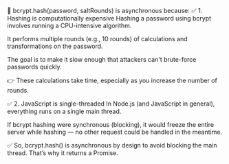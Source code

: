 🔐 bcrypt.hash(password, saltRounds) is asynchronous because:
✅ 1. Hashing is computationally expensive
Hashing a password using bcrypt involves running a CPU-intensive algorithm.

It performs multiple rounds (e.g., 10 rounds) of calculations and transformations on the password.

The goal is to make it slow enough that attackers can't brute-force passwords quickly.

👉 These calculations take time, especially as you increase the number of rounds.

✅ 2. JavaScript is single-threaded
In Node.js (and JavaScript in general), everything runs on a single main thread.

If bcrypt hashing were synchronous (blocking), it would freeze the entire server while hashing — no other request could be handled in the meantime.

✅ So, bcrypt.hash() is asynchronous by design to avoid blocking the main thread. That’s why it returns a Promise.

